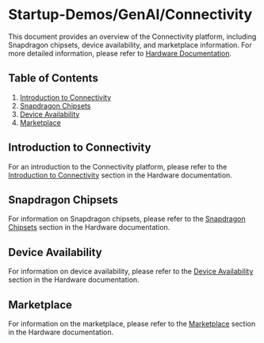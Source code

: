# Startup-Demos/GenAI/Connectivity

This document provides an overview of the Connectivity platform, including Snapdragon chipsets, device availability, and marketplace information. For more detailed information, please refer to [Hardware Documentation](../../Hardware/Connectivity.md).

## Table of Contents
1. [Introduction to Connectivity](#introduction-to-connectivity)
2. [Snapdragon Chipsets](#snapdragon-chipsets)
3. [Device Availability](#device-availability)
4. [Marketplace](#marketplace)

## Introduction to Connectivity
For an introduction to the Connectivity platform, please refer to the [Introduction to Connectivity](../../Hardware/Connectivity.md#introduction-to-connectivity) section in the Hardware documentation.

## Snapdragon Chipsets
For information on Snapdragon chipsets, please refer to the [Snapdragon Chipsets](../../Hardware/Connectivity.md#snapdragon-chipsets) section in the Hardware documentation.

## Device Availability
For information on device availability, please refer to the [Device Availability](../../Hardware/Connectivity.md#device-availability) section in the Hardware documentation.

## Marketplace
For information on the marketplace, please refer to the [Marketplace](../../Hardware/Connectivity.md#marketplace) section in the Hardware documentation.
